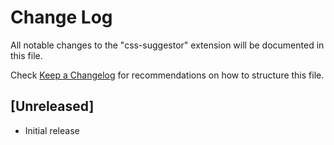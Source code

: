 # Change Log

All notable changes to the "css-suggestor" extension will be documented in this file.

Check [Keep a Changelog](http://keepachangelog.com/) for recommendations on how to structure this file.

## [Unreleased]

- Initial release